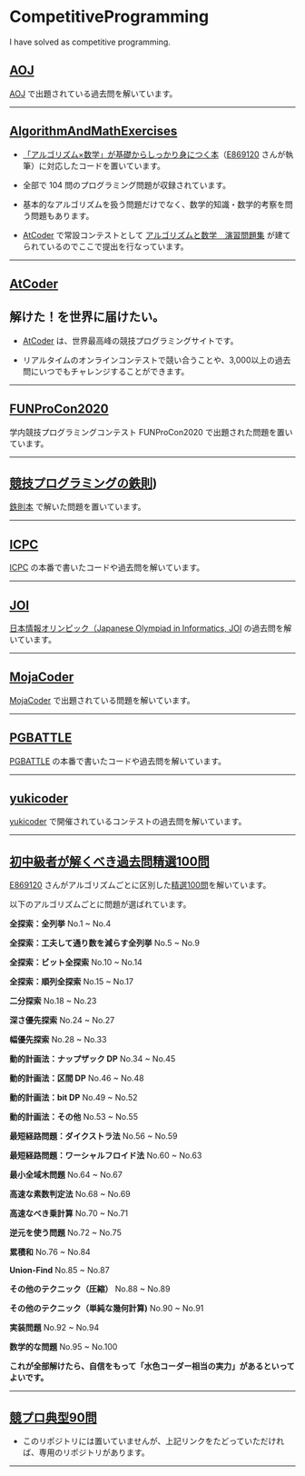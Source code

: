 # CompetitiveProgramming
I have solved as competitive programming.

## [AOJ](AOJ)

[AOJ](https://judge.u-aizu.ac.jp/onlinejudge/) で出題されている過去問を解いています。

<hr>

## [AlgorithmAndMathExercises](AlgorithmAndMathExercises)

- [「アルゴリズム×数学」が基礎からしっかり身につく本](https://gihyo.jp/book/2022/978-4-297-12521-9)（[E869120](https://github.com/E869120) さんが執筆）に対応したコードを置いています。  

- 全部で 104 問のプログラミング問題が収録されています。  

- 基本的なアルゴリズムを扱う問題だけでなく、数学的知識・数学的考察を問う問題もあります。  

- [AtCoder](https://atcoder.jp/) で常設コンテストとして [アルゴリズムと数学　演習問題集](https://atcoder.jp/contests/math-and-algorithm) が建てられているのでここで提出を行なっています。

<hr>

## [AtCoder](AtCoder)

<h2>
解けた！を世界に届けたい。</h2>

- [AtCoder](https://atcoder.jp/) は、世界最高峰の競技プログラミングサイトです。  

- リアルタイムのオンラインコンテストで競い合うことや、3,000以上の過去問にいつでもチャレンジすることができます。  

<hr>

## [FUNProCon2020](FUNProCon2020)

学内競技プログラミングコンテスト FUNProCon2020 で出題された問題を置いています。

<hr>

## [競技プログラミングの鉄則](InviolableRule))

[鉄則本](https://atcoder.jp/contests/tessoku-book) で解いた問題を置いています。

<hr>

## [ICPC](ICPC)

[ICPC](https://icpc.iisf.or.jp/) の本番で書いたコードや過去問を解いています。

<hr>

## [JOI](JOI)

[日本情報オリンピック（Japanese Olympiad in Informatics, JOI](https://www.ioi-jp.org/) の過去問を解いています。

<hr>

## [MojaCoder](MojaCoder)

[MojaCoder](https://mojacoder.app/) で出題されている問題を解いています。

<hr>

## [PGBATTLE](PGBATTLE)

[PGBATTLE](https://products.sint.co.jp/pg_battle) の本番で書いたコードや過去問を解いています。

<hr>

## [yukicoder](yukicoder)

[yukicoder](https://yukicoder.me/) で開催されているコンテストの過去問を解いています。

<hr>

## [初中級者が解くべき過去問精選100問](初中級者が解くべき過去問精選100問)

[E869120](https://github.com/E869120) さんがアルゴリズムごとに区別した[精選100問](https://qiita.com/e869120/items/eb50fdaece12be418faa#2-3-%E5%88%86%E9%87%8E%E5%88%A5%E5%88%9D%E4%B8%AD%E7%B4%9A%E8%80%85%E3%81%8C%E8%A7%A3%E3%81%8F%E3%81%B9%E3%81%8D%E9%81%8E%E5%8E%BB%E5%95%8F%E7%B2%BE%E9%81%B8-100-%E5%95%8F)を解いています。  

以下のアルゴリズムごとに問題が選ばれています。

**全探索：全列挙** No.1 ~ No.4  

**全探索：工夫して通り数を減らす全列挙** No.5 ~ No.9  

**全探索：ビット全探索** No.10 ~ No.14  

**全探索：順列全探索** No.15 ~ No.17  

**二分探索** No.18 ~ No.23  

**深さ優先探索** No.24 ~ No.27  

**幅優先探索** No.28 ~ No.33  

**動的計画法：ナップザック DP** No.34 ~ No.45  

**動的計画法：区間 DP** No.46 ~ No.48  

**動的計画法：bit DP** No.49 ~ No.52  

**動的計画法：その他** No.53 ~ No.55  

**最短経路問題：ダイクストラ法** No.56 ~ No.59  

**最短経路問題：ワーシャルフロイド法** No.60 ~ No.63  

**最小全域木問題** No.64 ~ No.67  

**高速な素数判定法** No.68 ~ No.69  

**高速なべき乗計算** No.70 ~ No.71  

**逆元を使う問題** No.72 ~ No.75  

**累積和** No.76 ~ No.84  

**Union-Find** No.85 ~ No.87  

**その他のテクニック（圧縮）** No.88 ~ No.89  

**その他のテクニック（単純な幾何計算)** No.90 ~ No.91 

**実装問題** No.92 ~ No.94  

**数学的な問題** No.95 ~ No.100  

**これが全部解けたら、自信をもって「水色コーダー相当の実力」があるといってよいです。**

<hr>

## [競プロ典型90問](https://github.com/ryusuke920/kyopro_educational_90_python)

- このリポジトリには置いていませんが、上記リンクをたどっていただければ、専用のリポジトリがあります。

<hr>
